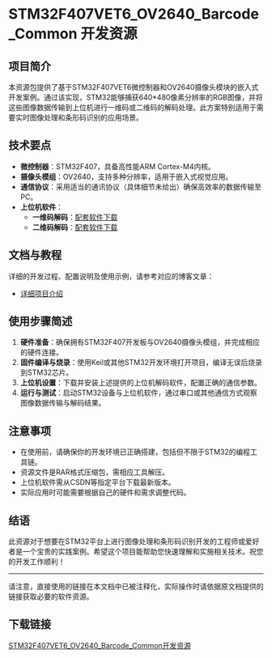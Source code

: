 # STM32F407VET6_OV2640_Barcode_Common 开发资源

## 项目简介

本资源包提供了基于STM32F407VET6微控制器和OV2640摄像头模块的嵌入式开发案例。通过该实现，STM32能够捕获640*480像素分辨率的RGB图像，并将这些图像数据传输到上位机进行一维码或二维码的解码处理。此方案特别适用于需要实时图像处理和条形码识别的应用场景。

## 技术要点

- **微控制器**：STM32F407，具备高性能ARM Cortex-M4内核。
- **摄像头模组**：OV2640，支持多种分辨率，适用于嵌入式视觉应用。
- **通信协议**：采用适当的通讯协议（具体细节未给出）确保高效率的数据传输至PC。
- **上位机软件**：
    - **一维码解码**：[配套软件下载](无需点击，已提供版本说明)
    - **二维码解码**：[配套软件下载](无需点击，已提供版本说明)

## 文档与教程

详细的开发过程、配置说明及使用示例，请参考对应的博客文章：
- [详细项目介绍](https://blog.csdn.net/hwytree/article/details/118958514)

## 使用步骤简述

1. **硬件准备**：确保拥有STM32F407开发板与OV2640摄像头模组，并完成相应的硬件连接。
2. **固件编译与烧录**：使用Keil或其他STM32开发环境打开项目，编译无误后烧录到STM32芯片。
3. **上位机设置**：下载并安装上述提供的上位机解码软件，配置正确的通信参数。
4. **运行与测试**：启动STM32设备与上位机软件，通过串口或其他通信方式观察图像数据传输与解码结果。

## 注意事项

- 在使用前，请确保你的开发环境已正确搭建，包括但不限于STM32的编程工具链。
- 资源文件是RAR格式压缩包，需相应工具解压。
- 上位机软件需从CSDN等指定平台下载最新版本。
- 实际应用时可能需要根据自己的硬件和需求调整代码。

## 结语

此资源对于想要在STM32平台上进行图像处理和条形码识别开发的工程师或爱好者是一个宝贵的实践案例。希望这个项目能帮助您快速理解和实施相关技术。祝您的开发工作顺利！

---

请注意，直接使用的链接在本文档中已被注释化，实际操作时请依据原文档提供的链接获取必要的软件资源。

## 下载链接

[STM32F407VET6_OV2640_Barcode_Common开发资源](https://pan.quark.cn/s/2be981d4eb9b)